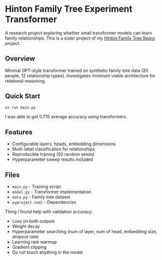 # Hinton Family Tree Experiment Transformer

A research project exploring whether small transformer models can learn family relationships. This is a sister project of my [Hinton Family Tree Repro](https://github.com/guopei/Hinton-Family-Tree-Exp-Repro) project.

## Overview
Minimal GPT-style transformer trained on synthetic family tree data (20 people, 12 relationship types). Investigates minimum viable architecture for relational reasoning.

## Quick Start
```bash
uv run main.py
```

I was able to get 0.715 average accuracy using transformers. 

## Features
- Configurable layers, heads, embedding dimensions
- Multi-label classification for relationships
- Reproducible training (50 random seeds)
- Hyperparameter sweep results included

## Files
- `main.py` - Training script
- `model.py` - Transformer implementation  
- `data.py` - Family tree dataset
- `pyproject.toml` - Dependencies

Thing I found help with validation accuracy:

- Loss on both outputs
- Weight decay
- Hyperparameter searching (num of layer, num of head, embedding size, dropout rate)
- Learning rate warmup
- Gradient clipping
- Do not touch anything in the model
